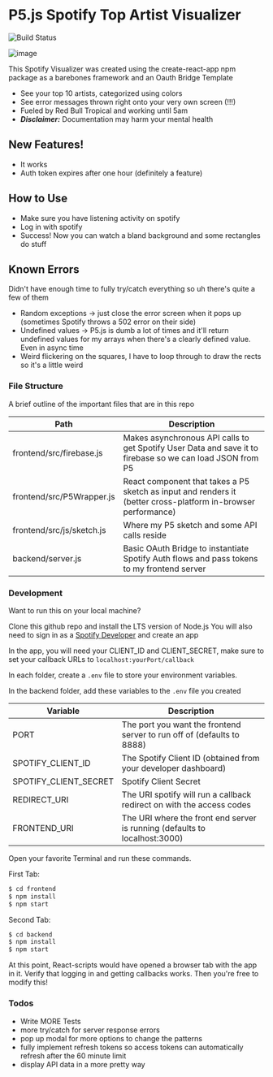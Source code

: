 # P5.js Spotify Top Artist Visualizer

![Build Status](https://travis-ci.org/joemccann/dillinger.svg?branch=master)

![image](https://i.imgur.com/u9AkCYv.png)


This Spotify Visualizer was created using the create-react-app npm package as a barebones framework and an Oauth Bridge Template
  - See your top 10 artists, categorized using colors
  - See error messages thrown right onto your very own screen (!!!)
  - Fueled by Red Bull Tropical and working until 5am
  - ***Disclaimer:*** Documentation may harm your mental health

## New Features!

  - It works
  - Auth token expires after one hour (definitely a feature)


## How to Use
  - Make sure you have listening activity on spotify
  - Log in with spotify
  - Success! Now you can watch a bland background and some rectangles do stuff


## Known Errors

Didn't have enough time to fully try/catch everything so uh there's quite a few of them

* Random exceptions -> just close the error screen when it pops up (sometimes Spotify throws a 502 error on their side)
* Undefined values -> P5.js is dumb a lot of times and it'll return undefined values for my arrays when there's a clearly defined value. Even in async time
* Weird flickering on the squares, I have to loop through to draw the rects so it's a little weird 


### File Structure

A brief outline of the important files that are in this repo

| Path | Description |
| ------ | ------ |
| frontend/src/firebase.js | Makes asynchronous API calls to get Spotify User Data and save it to firebase so we can load JSON from P5 |
| frontend/src/P5Wrapper.js | React component that takes a P5 sketch as input and renders it (better cross-platform in-browser performance) |
| frontend/src/js/sketch.js | Where my P5 sketch and some API calls reside |
| backend/server.js | Basic OAuth Bridge to instantiate Spotify Auth flows and pass tokens to my frontend server |



### Development

Want to run this on your local machine?

Clone this github repo and install the LTS version of Node.js
You will also need to sign in as a [Spotify Developer](https://developer.spotify.com) and create an app 

In the app, you will need your CLIENT_ID and CLIENT_SECRET, make sure to set your callback URLs to ```localhost:yourPort/callback```

In each folder, create a ```.env``` file to store your environment variables. 

In the backend folder, add these variables to the ```.env``` file you created

| Variable | Description |
| ------ | ------ |
| PORT | The port you want the frontend server to run off of (defaults to 8888) |
| SPOTIFY_CLIENT_ID | The Spotify Client ID (obtained from your developer dashboard) |
|SPOTIFY_CLIENT_SECRET| Spotify Client Secret |
|REDIRECT_URI| The URI spotify will run a callback redirect on with the access codes|
|FRONTEND_URI| The URI where the front end server is running (defaults to localhost:3000)

Open your favorite Terminal and run these commands.

First Tab:
```sh
$ cd frontend
$ npm install
$ npm start

```


Second Tab:
```sh
$ cd backend
$ npm install
$ npm start
```
At this point, React-scripts would have opened a browser tab with the app in it. Verify that logging in and getting callbacks works. Then you're free to modify this!



### Todos

 - Write MORE Tests
 - more try/catch for server response errors 
 - pop up modal for more options to change the patterns
 - fully implement refresh tokens so access tokens can automatically refresh after the 60 minute limit
 - display API data in a more pretty way





